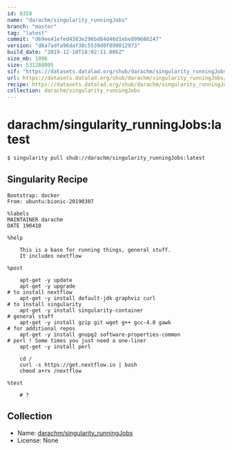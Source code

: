 ```yaml
---
id: 8358
name: "darachm/singularity_runningJobs"
branch: "master"
tag: "latest"
commit: "d69ee41efed4383e296bd84d46d1ebe899686247"
version: "d8a7adfa96daf38c5539d0f899812973"
build_date: "2019-12-10T18:02:11.006Z"
size_mb: 1096
size: 531288095
sif: "https://datasets.datalad.org/shub/darachm/singularity_runningJobs/latest/2019-12-10-d69ee41e-d8a7adfa/d8a7adfa96daf38c5539d0f899812973.simg"
url: https://datasets.datalad.org/shub/darachm/singularity_runningJobs/latest/2019-12-10-d69ee41e-d8a7adfa/
recipe: https://datasets.datalad.org/shub/darachm/singularity_runningJobs/latest/2019-12-10-d69ee41e-d8a7adfa/Singularity
collection: darachm/singularity_runningJobs
---
```


# darachm/singularity_runningJobs:latest

```bash
$ singularity pull shub://darachm/singularity_runningJobs:latest
```

## Singularity Recipe

```singularity
Bootstrap: docker
From: ubuntu:bionic-20190307

%labels
MAINTAINER darachm
DATE 190410

%help

    This is a base for running things, general stuff.
    It includes nextflow
    
%post

    apt-get -y update
    apt-get -y upgrade
# to install nextflow
    apt-get -y install default-jdk graphviz curl 
# to install singularity
    apt-get -y install singularity-container
# general stuff
    apt-get -y install gzip git wget g++ gcc-4.8 gawk
# for additional repos
    apt-get -y install gnupg2 software-properties-common 
# perl ! Some times you just need a one-liner
    apt-get -y install perl

    cd / 
    curl -s https://get.nextflow.io | bash
    chmod a+rx /nextflow

%test

    # ?
```

## Collection

 - Name: [darachm/singularity_runningJobs](https://github.com/darachm/singularity_runningJobs)
 - License: None

